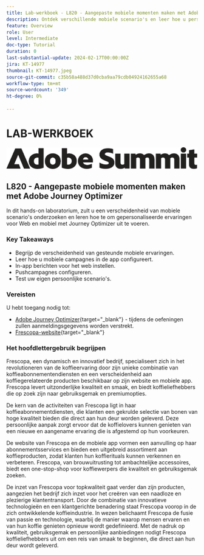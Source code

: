 ```yaml
---
title: Lab-werkboek - L820 - Aangepaste mobiele momenten maken met Adobe Journey Optimizer
description: Ontdek verschillende mobiele scenario's en leer hoe u persoonlijke ervaringen voor internet en mobiele apparaten kunt implementeren met Journey Optimizer.
feature: Overview
role: User
level: Intermediate
doc-type: Tutorial
duration: 0
last-substantial-update: 2024-02-17T00:00:00Z
jira: KT-14977
thumbnail: KT-14977.jpeg
source-git-commit: c35b58a488d37d0cba9aa79cdb04924162655a68
workflow-type: tm+mt
source-wordcount: '349'
ht-degree: 0%

---
```



# LAB-WERKBOEK

![Adobe Summit - alternatieve tekst](/help/summit/l820-lab-workbook/assets/adobe-summit.png "Adobe Summit")


## L820 - Aangepaste mobiele momenten maken met Adobe Journey Optimizer

In dit hands-on laboratorium, zult u een verscheidenheid van mobiele scenario&#39;s onderzoeken en leren hoe te om gepersonaliseerde ervaringen voor Web en mobiel met Journey Optimizer uit te voeren.

### Key Takeaways

* Begrijp de verscheidenheid van gesteunde mobiele ervaringen.
* Leer hoe u mobiele campagnes in de app configureert.
* In-app berichten voor het web instellen.
* Pushcampagnes configureren.
* Test uw eigen persoonlijke scenario&#39;s.

### Vereisten

U hebt toegang nodig tot:

* [Adobe Journey Optimizer](https://experience.adobe.com/#/@techmarketingdemos/sname:summit-ajo-lab/journey-optimizer/home){target="_blank"}  - tijdens de oefeningen zullen aanmeldingsgegevens worden verstrekt.
* [Frescopa-website](https://dsn.adobe.com/web/adobe-summit-2024/home){target="_blank"}


### Het hoofdlettergebruik begrijpen

Frescopa, een dynamisch en innovatief bedrijf, specialiseert zich in het revolutioneren van de koffieervaring door zijn unieke combinatie van koffieabonnementendiensten en een verscheidenheid aan koffiegerelateerde producten beschikbaar op zijn website en mobiele app. Frescopa levert uitzonderlijke kwaliteit en smaak, en biedt koffieliefhebbers die op zoek zijn naar gebruiksgemak en premiumopties.

De kern van de activiteiten van Frescopa ligt in haar koffieabonnementdiensten, die klanten een gekrulde selectie van bonen van hoge kwaliteit bieden die direct aan hun deur worden geleverd. Deze persoonlijke aanpak zorgt ervoor dat de koffielovers kunnen genieten van een nieuwe en aangename ervaring die is afgestemd op hun voorkeuren.

De website van Frescopa en de mobiele app vormen een aanvulling op haar abonnementsservices en bieden een uitgebreid assortiment aan koffieproducten, zodat klanten hun koffierituals kunnen verkennen en verbeteren. Frescopa, van brouwuitrusting tot ambachtelijke accessoires, biedt een one-stop-shop voor koffiewerpers die kwaliteit en gebruiksgemak zoeken.

De inzet van Frescopa voor topkwaliteit gaat verder dan zijn producten, aangezien het bedrijf zich inzet voor het creëren van een naadloze en plezierige klantentransport. Door de combinatie van innovatieve technologieën en een klantgerichte benadering staat Frescopa voorop in de zich ontwikkelende koffieindustrie.
In wezen belichaamt Frescopa de fusie van passie en technologie, waarbij de manier waarop mensen ervaren en van hun koffie genieten opnieuw wordt gedefinieerd. Met de nadruk op kwaliteit, gebruiksgemak en persoonlijke aanbiedingen nodigt Frescopa koffieliefhebbers uit om een reis van smaak te beginnen, die direct aan hun deur wordt geleverd.



